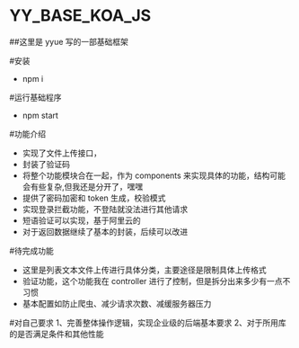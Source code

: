<!--
 * @Author: your name
 * @Date: 2021-07-20 10:09:26
 * @LastEditTime: 2021-07-22 10:11:05
 * @LastEditors: Please set LastEditors
 * @Description: In User Settings Edit
 * @FilePath: \Base-Koa\README.md
-->

# YY_BASE_KOA_JS

##这里是 yyue 写的一部基础框架

#安装

- npm i

#运行基础程序

- npm start

#功能介绍

- 实现了文件上传接口，
- 封装了验证码
- 将整个功能模块合在一起，作为 components 来实现具体的功能，结构可能会有些复杂,但我还是分开了，嘿嘿
- 提供了密码加密和 token 生成，校验模式
- 实现登录拦截功能，不登陆就没法进行其他请求
- 短语验证可以实现，基于阿里云的
- 对于返回数据继续了基本的封装，后续可以改进

#待完成功能

- 这里是列表文本文件上传进行具体分类，主要途径是限制具体上传格式
- 验证功能，这个功能我在 controller 进行了控制，但是拆分出来多少有一点不习惯
- 基本配置如防止爬虫、减少请求次数、减缓服务器压力

#对自己要求
1、完善整体操作逻辑，实现企业级的后端基本要求
2、对于所用库的是否满足条件和其他性能
